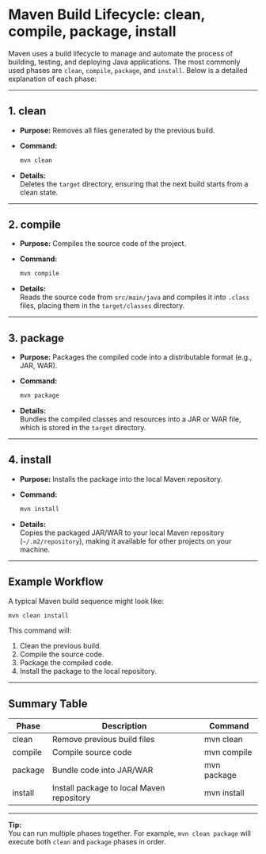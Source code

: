 # Maven Build Lifecycle: clean, compile, package, install

Maven uses a build lifecycle to manage and automate the process of building, testing, and deploying Java applications. The most commonly used phases are `clean`, `compile`, `package`, and `install`. Below is a detailed explanation of each phase:

---

## 1. clean

- **Purpose:** Removes all files generated by the previous build.
- **Command:**  

    ```bash
    mvn clean
    ```

- **Details:**  
    Deletes the `target` directory, ensuring that the next build starts from a clean state.

---

## 2. compile

- **Purpose:** Compiles the source code of the project.
- **Command:**  

    ```bash
    mvn compile
    ```

- **Details:**  
    Reads the source code from `src/main/java` and compiles it into `.class` files, placing them in the `target/classes` directory.

---

## 3. package

- **Purpose:** Packages the compiled code into a distributable format (e.g., JAR, WAR).
- **Command:**  

    ```bash
    mvn package
    ```

- **Details:**  
    Bundles the compiled classes and resources into a JAR or WAR file, which is stored in the `target` directory.

---

## 4. install

- **Purpose:** Installs the package into the local Maven repository.
- **Command:**  

    ```bash
    mvn install
    ```

- **Details:**  
    Copies the packaged JAR/WAR to your local Maven repository (`~/.m2/repository`), making it available for other projects on your machine.

---

## Example Workflow

A typical Maven build sequence might look like:

```bash
mvn clean install
```

This command will:

1. Clean the previous build.
2. Compile the source code.
3. Package the compiled code.
4. Install the package to the local repository.

---

## Summary Table

| Phase    | Description                                   | Command         |
|----------|-----------------------------------------------|-----------------|
| clean    | Remove previous build files                   | mvn clean       |
| compile  | Compile source code                           | mvn compile     |
| package  | Bundle code into JAR/WAR                      | mvn package     |
| install  | Install package to local Maven repository     | mvn install     |

---

**Tip:**  
You can run multiple phases together. For example, `mvn clean package` will execute both `clean` and `package` phases in order.
